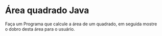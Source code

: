 # Área quadrado Java
Faça um Programa que calcule a área de um quadrado, em seguida mostre o dobro desta área para o usuário. 
